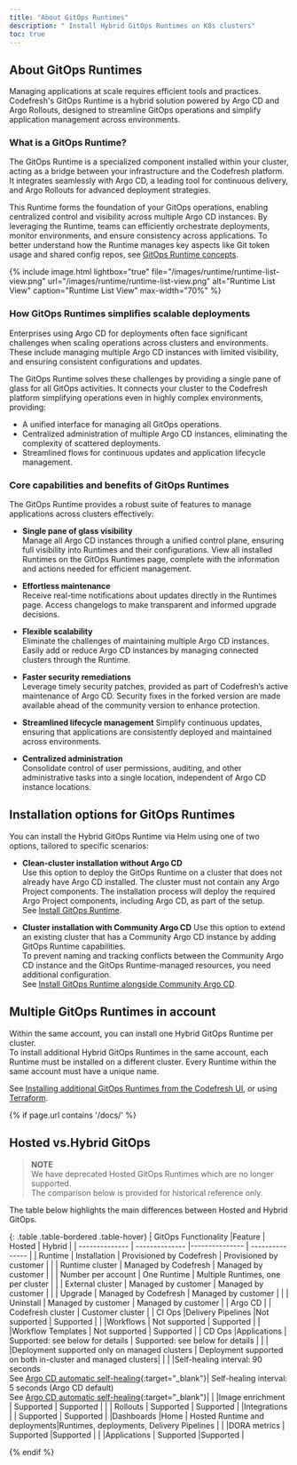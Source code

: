 ```yaml
---
title: "About GitOps Runtimes"
description: " Install Hybrid GitOps Runtimes on K8s clusters"
toc: true
---
```



## About GitOps Runtimes
Managing applications at scale requires efficient tools and practices. Codefresh's GitOps Runtime is a hybrid solution powered by Argo CD and Argo Rollouts, designed to streamline GitOps operations and simplify application management across environments.

### What is a GitOps Runtime?
The GitOps Runtime is a specialized component installed within your cluster, acting as a bridge between your infrastructure and the Codefresh platform. It integrates seamlessly with Argo CD, a leading tool for continuous delivery, and Argo Rollouts for advanced deployment strategies.

This Runtime forms the foundation of your GitOps operations, enabling centralized control and visibility across multiple Argo CD instances.
By leveraging the Runtime, teams can efficiently orchestrate deployments, monitor environments, and ensure consistency across applications. To better understand how the Runtime manages key aspects like Git token usage and shared config repos, see [GitOps Runtime concepts]({{site.baseurl}}/docs/installation/gitops/runtime-concepts/).

{% include
   image.html
   lightbox="true"
   file="/images/runtime/runtime-list-view.png"
 url="/images/runtime/runtime-list-view.png"
  alt="Runtime List View"
  caption="Runtime List View"
  max-width="70%"
%}


### How GitOps Runtimes simplifies scalable deployments
Enterprises using Argo CD for deployments often face significant challenges when scaling operations across clusters and environments. These include managing multiple Argo CD instances with limited visibility, and ensuring consistent configurations and updates.

The GitOps Runtime solves these challenges by providing a single pane of glass for all GitOps activities. It connects your cluster to the Codefresh platform simplifying operations even in highly complex environments, providing:
* A unified interface for managing all GitOps operations.
* Centralized administration of multiple Argo CD instances, eliminating the complexity of scattered deployments.
* Streamlined flows for continuous updates and application lifecycle management.

### Core capabilities and benefits of GitOps Runtimes
The GitOps Runtime provides a robust suite of features to manage applications across clusters effectively:

* **Single pane of glass visibility**  
  Manage all Argo CD instances through a unified control plane, ensuring full visibility into Runtimes and their configurations.
  View all installed Runtimes on the GitOps Runtimes page, complete with the information and actions needed for efficient management.

* **Effortless maintenance**  
  Receive real-time notifications about updates directly in the Runtimes page. Access changelogs to make transparent and informed upgrade decisions.

* **Flexible scalability**  
  Eliminate the challenges of maintaining multiple Argo CD instances. Easily add or reduce Argo CD instances by managing connected clusters through the Runtime.

* **Faster security remediations**  
  Leverage timely security patches, provided as part of Codefresh’s active maintenance of Argo CD. Security fixes in the forked version are made available ahead of the community version to enhance protection.

* **Streamlined lifecycle management**
  Simplify continuous updates, ensuring that applications are consistently deployed and maintained across environments.

* **Centralized administration**  
  Consolidate control of user permissions, auditing, and other administrative tasks into a single location, independent of Argo CD instance locations.



## Installation options for GitOps Runtimes
You can install the Hybrid GitOps Runtime via Helm using one of two options, tailored to specific scenarios:

* **Clean-cluster installation without Argo CD**  
  Use this option to deploy the GitOps Runtime on a cluster that does not already have Argo CD installed.
  The cluster must not contain any Argo Project components.
  The installation process will deploy the required Argo Project components, including Argo CD, as part of the setup.  
  See [Install GitOps Runtime]({{site.baseurl}}/docs/installation/gitops/hybrid-gitops-helm-installation/).


* **Cluster installation with Community Argo CD**
  Use this option to extend an existing cluster that has a Community Argo CD instance by adding GitOps Runtime capabilities.  
  To prevent naming and tracking conflicts between the Community Argo CD instance and the GitOps Runtime-managed resources, you need additional configuration.  
  See [Install GitOps Runtime alongside Community Argo CD]({{site.baseurl}}/docs/installation/gitops/argo-with-gitops-side-by-side/).

## Multiple GitOps Runtimes in account
Within the same account, you can install one Hybrid GitOps Runtime per cluster.  
To install additional Hybrid GitOps Runtimes in the same account, each Runtime must be installed on a different cluster. Every Runtime within the same account must have a unique name.

See [Installing additional GitOps Runtimes from the Codefresh UI]({{site.baseurl}}/docs/installation/gitops/hybrid-gitops-helm-installation#install-additional-gitops-runtimes-in-account), or using [Terraform]({{site.baseurl}}/docs/installation/gitops/hybrid-gitops-helm-installation/install-gitops-runtime-via-terraform).

<!--- ## Hosted GitOps
The SaaS version of GitOps, Hosted GitOps has Argo CD installed in the Codefresh cluster.

Hosted GitOps Runtime is installed and provisioned in a Codefresh cluster, and managed by Codefresh.  
Hosted environments are full-cloud environments, where all updates and improvements are managed by Codefresh, with zero-maintenance overhead for you as the customer.  
Currently, you can add one Hosted GitOps Runtime per account.
For the architecture, see [Hosted GitOps Runtime architecture]({{site.baseurl}}/docs/installation/gitops/runtime-architecture/).

  
{% include
 image.html
 lightbox="true"
 file="/images/runtime/hosted-gitops-initial-view.png"
 url="/images/runtime/hosted-gitops-initial-view.png"
 alt="Hosted GitOps runtime setup"
 caption="Hosted GitOps runtime setup"
    max-width="80%"
%} 

  For more information on how to set up the hosted environment, including provisioning hosted runtimes, see [Set up Hosted GitOps]({{site.baseurl}}/docs/installation/gitops/hosted-runtime/).  

## Hybrid GitOps
The hybrid version of GitOps, has Argo CD installed in the customer's cluster.    
Hybrid GitOps is installed in the customer's cluster, and managed by the customer.  

The Hybrid GitOps Runtime is optimal for organizations with security constraints, wanting to manage CI/CD operations within their premises. Hybrid GitOps strikes the perfect balance between security, flexibility, and ease of use. Codefresh maintains and manages most aspects of the platform, apart from installing and upgrading Hybrid GitOps Runtimes which are managed by the customer.  

Hybrid GitOps Runtime installation includes a forked version of the Argo Project with its components: Argo CD, Argo Rollouts, Argo Workflows and Argo Events.

-->


{% if page.url contains '/docs/' %}

## Hosted vs.Hybrid GitOps 

>**NOTE**  
We have deprecated Hosted GitOps Runtimes which are no longer supported.  
The comparison below is provided for historical reference only.

The table below highlights the main differences between Hosted and Hybrid GitOps.

{: .table .table-bordered .table-hover}
| GitOps Functionality           |Feature             |  Hosted                    | Hybrid |
| --------------          | --------------     |---------------             | --------------- |
| Runtime                 | Installation       | Provisioned by Codefresh   | Provisioned by customer       |
|                         | Runtime cluster    | Managed by Codefresh       | Managed by customer       |
|                         | Number per account | One Runtime                | Multiple Runtimes, one per cluster            |
|                         | External cluster   | Managed by customer        | Managed by customer         |
|                         | Upgrade            | Managed by Codefresh       | Managed by customer |
|                         | Uninstall          | Managed by customer        | Managed by customer |
| Argo CD                 |                    | Codefresh cluster          | Customer cluster  |
| CI Ops                  |Delivery Pipelines |Not supported               | Supported  |
|                         |Workflows           | Not supported              | Supported  |
|                         |Workflow Templates  | Not supported              | Supported  |
| CD  Ops                 |Applications        | Supported: see below for details                  | Supported: see below for details |
|                         |                    |Deployment supported only on managed clusters | Deployment supported on both in-cluster and managed clusters|
|                         |                     |Self-healing interval: 90 seconds<br>See [Argo CD automatic self-healing](https://argo-cd.readthedocs.io/en/stable/user-guide/auto_sync/#automatic-self-healing){:target="\_blank"}| Self-healing interval:  5 seconds (Argo CD default)<br>See [Argo CD automatic self-healing](https://argo-cd.readthedocs.io/en/stable/user-guide/auto_sync/#automatic-self-healing){:target="\_blank"}|
|                         |Image enrichment    | Supported                  | Supported  |
|                         | Rollouts           | Supported                  |  Supported  |
|Integrations             |                    | Supported                  | Supported  |
|Dashboards               |Home                | Hosted Runtime and deployments|Runtimes, deployments, Delivery Pipelines |
|                         |DORA metrics        | Supported                 |Supported        |
|                         |Applications        | Supported                 |Supported        |  


{% endif %}

